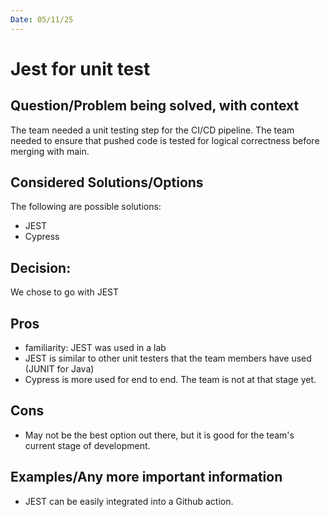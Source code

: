 ```yaml
---
Date: 05/11/25
---
```


# Jest for unit test

## Question/Problem being solved, with context

The team needed a unit testing step for the CI/CD pipeline. 
The team needed to ensure that pushed code is tested for logical correctness before merging with main. 

## Considered Solutions/Options

The following are possible solutions:
- JEST
- Cypress

## Decision:

We chose to go with JEST

## Pros

- familiarity: JEST was used in a lab
- JEST is similar to other unit testers that the team members have used (JUNIT for Java)
- Cypress is more used for end to end. The team is not at that stage yet.

## Cons 

- May not be the best option out there, but it is good for the team's current stage of development. 

## Examples/Any more important information

- JEST can be easily integrated into a Github action. 
